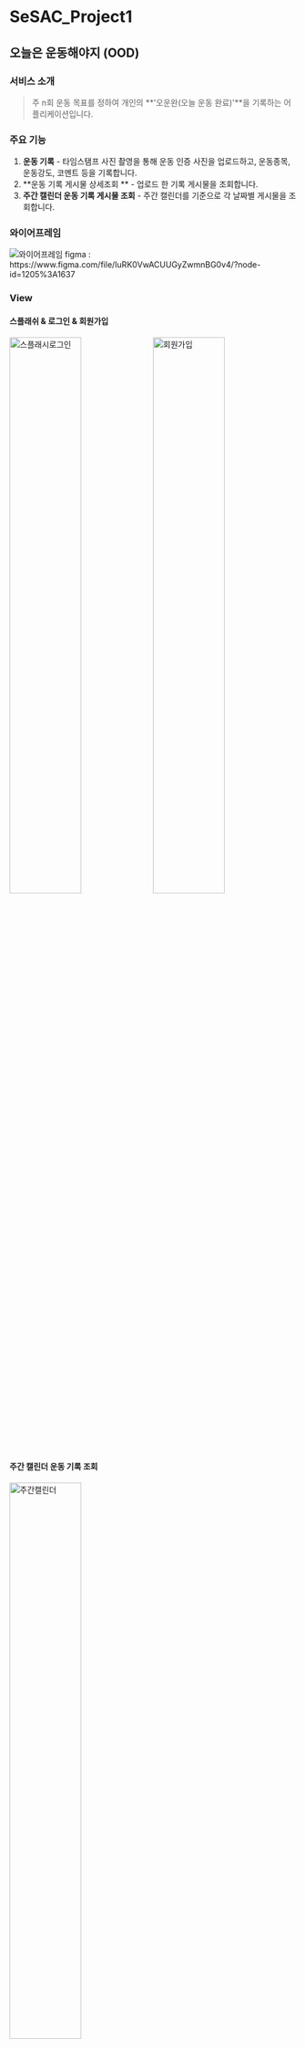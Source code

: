 # SeSAC_Project1



## 오늘은 운동해야지 (OOD)



### 서비스 소개

> 주 n회 운동 목표를 정하여 개인의 **'오운완(오늘 운동 완료)'**을 기록하는 어플리케이션입니다.



### 주요 기능

1. **운동 기록** - 타임스탬프 사진 촬영을 통해 운동 인증 사진을 업로드하고, 운동종목, 운동강도, 코멘트 등을 기록합니다.
2. **운동 기록 게시물 상세조회 ** - 업로드 한 기록 게시물을 조회합니다.
3. **주간 캘린더 운동 기록 게시물 조회** - 주간 캘린더를 기준으로 각 날짜별 게시물을 조회합니다.



### 와이어프레임

<img src="https://user-images.githubusercontent.com/59338503/142009050-d50e586f-d401-4449-ba2f-ed6dbff1132e.png" alt="와이어프레임" style="zoom:100%;"/>
figma : https://www.figma.com/file/IuRK0VwACUUGyZwmnBG0v4/?node-id=1205%3A1637



### View

#### 스플래쉬 & 로그인 & 회원가입
<img src="https://user-images.githubusercontent.com/59338503/142013005-3ff7c0ac-d936-40af-ab58-413099293162.png" alt="스플래시로그인" width="50%" height="50%"/><img src="https://user-images.githubusercontent.com/59338503/142012560-1c9708b5-5eda-483f-933a-e51eb7f1cc75.png" alt="회원가입" width="50%" height="50%"/>

 #### 주간 캘린더 운동 기록 조회
 <img src="https://user-images.githubusercontent.com/59338503/142013433-d9ca906c-a86c-4ac7-8789-93e80a8c32f8.png" alt="주간캘린더" width="50%" height="50%"/>

#### 마이페이지 & 설정
<img src="https://user-images.githubusercontent.com/59338503/142013538-a8b95e0a-12d2-4b3a-a260-07977b3d0e74.png" alt="마이페이지설정" width="50%" height="50%"/>

#### 운동 기록
<img src="https://user-images.githubusercontent.com/59338503/142013741-8007d959-292c-4a0f-998b-919a350344d3.png" alt="운동기록" width="50%" height="50%"/>

#### 운동 기록 상세조회
<img src="https://user-images.githubusercontent.com/59338503/142013791-99aa3022-1a2e-4239-a246-910a0b3a8714.png" alt="운동기록상세조회" width="50%" height="50%"/>

### 기능명세서
> 



### ERD
> 





### Notion Page
>  https://github.com/Jihyun247/SeSAC_Project1.git

